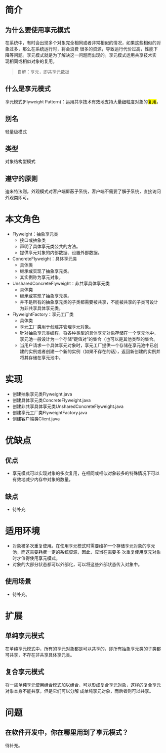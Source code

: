# 简介
## 为什么要使用享元模式
在系统中，有时会出现多个对象完全相同或者非常相似的情况，如果这些相似的对象过多，那么在系统运行时，将会浪费
很多的资源，导致运行代价过高，性能下降等问题。享元模式就是为了解决这一问题而出现的。享元模式运用共享技术实
现相同或相似对象的复用。
> 自解：享元，即共享元数据
## 什么是享元模式
享元模式(Flyweight Pattern)：运用共享技术有效地支持大量细粒度对象的<mark>复用</mark>。
## 别名
轻量级模式
## 类型
对象结构型模式
## 遵守的原则
迪米特法则。外观模式对客户端屏蔽子系统，客户端不需要了解子系统，直接访问外观类即可。
# 本文角色
- Flyweight：抽象享元类 
    - 接口或抽象类
    - 声明了具体享元类公共的方法。
    - 提供享元对象的内部数据、设置外部数据。
- ConcreteFlyweight：具体享元类 
    - 具体类
    - 继承或实现了抽象享元类。
    - 其实例称为享元对象。
- UnsharedConcreteFlyweight：非共享具体享元类 
    - 具体类
    - 继承或实现了抽象享元类。
    - 并不是所有的抽象享元类的子类都需要被共享，不能被共享的子类可设计为非共享具体享元类。
- FlyweightFactory：享元工厂类 
    - 具体类
    - 享元工厂类用于创建并管理享元对象。
    - 针对抽象享元类编程，将各种类型的具体享元对象存储在一个享元池中，享元池一般设计为一个存储“键值对”的集合（也可以是其他类型的集合。
    - 当用户请求一个具体享元对象时，享元工厂提供一个存储在享元池中已创建的实例或者创建一个新的实例（如果不存在的话），返回新创建的实例并将其存储在享元池中。
# 实现
- 创建抽象享元类Flyweight.java
- 创建具体享元类ConcreteFlyweight.java
- 创建非共享具体享元类UnsharedConcreteFlyweight.java
- 创建享元工厂类FlyweightFactory.java
- 创建客户端类Client.java
# 优缺点
## 优点
- 享元模式可以实现对象的多次复用，在相同或相似对象较多的特殊情况下可以有效地减少内存中对象的数量。
## 缺点
- 待补充
# 适用环境
- 对象被多次重复使用。在使用享元模式时需要维护一个存储享元对象的享元池，而这需要耗费一定的系统资源，因此，应当在需要多
次重复使用享元对象时才值得使用享元模式。
- 对象的大部分状态都可以外部化，可以将这些外部状态传入对象中。
## 使用场景
- 待补充。
# 扩展
## 单纯享元模式
在单纯享元模式中，所有的享元对象都是可以共享的，即所有抽象享元类的子类都可共享，不存在非共享具体享元类。
## 复合享元模式
将一些单纯享元使用组合模式加以组合，可以形成复合享元对象，这样的复合享元对象本身不能共享，但是它们可以分解
成单纯享元对象，而后者则可以共享。
# 问题
## 在软件开发中，你在哪里用到了享元模式？
待补充。